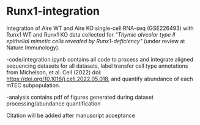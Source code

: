 # Runx1-integration

Integration of Aire WT and Aire KO single-cell RNA-seq (GSE226493) with Runx1 WT and Runx1 KO data collected for *"Thymic alveolar type II epithelial mimetic cells revealed by Runx1-deficiency"* (under review at Nature Immunology).

-code/integration.ipynb contains all code to process and integrate aligned sequencing datasets for all datasets, label transfer cell type annotations from Michelson, et al. Cell (2022) doi: https://doi.org/10.1016/j.cell.2022.05.018, and quantify abundance of each mTEC subpopulation.

-analysis contains pdf of figures generated during dataset processing/abundance quantification

Citation will be added after manuscript acceptance
